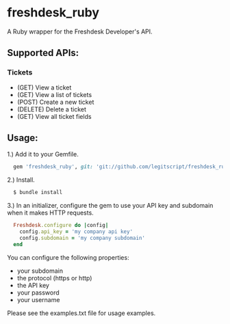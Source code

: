 # freshdesk_ruby

A Ruby wrapper for the Freshdesk Developer's API.

## Supported APIs:

### Tickets
* (GET) View a ticket
* (GET) View a list of tickets
* (POST) Create a new ticket
* (DELETE) Delete a ticket
* (GET) View all ticket fields

## Usage:

1.) Add it to your Gemfile.

```ruby
  gem 'freshdesk_ruby', git: 'git://github.com/legitscript/freshdesk_ruby.git', branch: 'master'
```

2.) Install.

```bash
  $ bundle install
```

3.) In an initializer, configure the gem to use your API key and subdomain when it makes HTTP requests.

```ruby
  Freshdesk.configure do |config|
    config.api_key = 'my company api key'
    config.subdomain = 'my company subdomain'
  end
```

You can configure the following properties:

* your subdomain
* the protocol (https or http)
* the API key
* your password
* your username

Please see the examples.txt file for usage examples.
